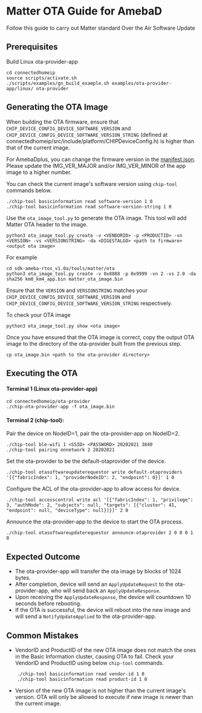 # Matter OTA Guide for AmebaD

Follow this guide to carry out Matter standard Over the Air Software Update

## Prerequisites

Build Linux ota-provider-app

    cd connectedhomeip
    source scripts/activate.sh
    ./scripts/examples/gn_build_example.sh examples/ota-provider-app/linux/ ota-provider

## Generating the OTA Image

When building the OTA firmware, ensure that `CHIP_DEVICE_CONFIG_DEVICE_SOFTWARE_VERSION` and `CHIP_DEVICE_CONFIG_DEVICE_SOFTWARE_VERSION_STRING` (defined at connectedhomeip/src/include/platform/CHIPDeviceConfig.h) is higher than that of the current image.

For AmebaDplus, you can change the firmware version in the [manifest.json](../../../amebadplus_gcc_project/manifest.json). Please update the IMG_VER_MAJOR and/or IMG_VER_MINOR of the app image to a higher number.

You can check the current image's software version using `chip-tool` commands below.

    ./chip-tool basicinformation read software-version 1 0
    ./chip-tool basicinformation read software-version-string 1 0

Use the `ota_image_tool.py` to generate the OTA image. This tool will add Matter OTA header to the image.

    python3 ota_image_tool.py create -v <VENDORID> -p <PRODUCTID> -vn <VERSION> -vs <VERSIONSTRING> -da <DIGESTALGO> <path to firmware> <output ota image>

For example

    cd sdk-ameba-rtos_v1.0a/tools/matter/ota
    python3 ota_image_tool.py create -v 0x8888 -p 0x9999 -vn 2 -vs 2.0 -da sha256 km0_km4_app.bin matter_ota_image.bin

Ensure that the `VERSION` and `VERSIONSTRING` matches your `CHIP_DEVICE_CONFIG_DEVICE_SOFTWARE_VERSION` and `CHIP_DEVICE_CONFIG_DEVICE_SOFTWARE_VERSION_STRING` respectively.

To check your OTA image

    python3 ota_image_tool.py show <ota image>

Once you have ensured that the OTA image is correct, copy the output OTA image to the directory of the ota-provider built from the previous step.

    cp ota_image.bin <path to the ota-provider directory>

## Executing the OTA

#### Terminal 1 (Linux ota-provider-app)

    cd connectedhomeip/ota-provider
    ./chip-ota-provider-app -f ota_image.bin

#### Terminal 2 (chip-tool): 

Pair the device on NodeID=1, pair the ota-provider-app on NodeID=2.

    ./chip-tool ble-wifi 1 <SSID> <PASSWORD> 20202021 3840
    ./chip-tool pairing onnetwork 2 20202021

Set the ota-provider to be the default-otaprovider of the device.

    ./chip-tool otasoftwareupdaterequestor write default-otaproviders '[{"fabricIndex": 1, "providerNodeID": 2, "endpoint": 0}]' 1 0

Configure the ACL of the ota-provider-app to allow access for device.

    ./chip-tool accesscontrol write acl '[{"fabricIndex": 1, "privilege": 3, "authMode": 2, "subjects": null, "targets": [{"cluster": 41, "endpoint": null, "deviceType": null}]}]' 2 0

Announce the ota-provider-app to the device to start the OTA process.

    ./chip-tool otasoftwareupdaterequestor announce-otaprovider 2 0 0 0 1 0

## Expected Outcome

- The ota-provider-app will transfer the ota image by blocks of 1024 bytes.
- After completion, device will send an `ApplyUpdateRequest` to the ota-provider-app, who will send back an `ApplyUpdateResponse`.
- Upon receiving the `ApplyUpdateResponse`, the device will countdown 10 seconds before rebooting.
- If the OTA is successful, the device will reboot into the new image and will send a `NotifyUpdateApplied` to the ota-provider-app. 

## Common Mistakes

- VendorID and ProductID of the new OTA image does not match the ones in the Basic Information cluster, causing OTA to fail. Check your VendorID and ProductID using below `chip-tool` commands.

```
    ./chip-tool basicinformation read vendor-id 1 0
    ./chip-tool basicinformation read product-id 1 0
```

- Version of the new OTA image is not higher than the current image's version. OTA will only be allowed to execute if new image is newer than the current image.

